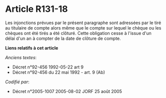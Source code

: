 # Article R131-18

Les injonctions prévues par le présent paragraphe sont adressées par le tiré au titulaire de compte alors même que le compte
sur lequel le chèque ou les chèques ont été tirés a été clôturé. Cette obligation cesse à l'issue d'un délai d'un an à
compter de la date de clôture de compte.

**Liens relatifs à cet article**

_Anciens textes_:

  - Décret n°92-456 1992-05-22 art 9
  - Décret n°92-456 du 22 mai 1992 - art. 9 (Ab)

_Codifié par_:

  - Décret n°2005-1007 2005-08-02 JORF 25 août 2005

